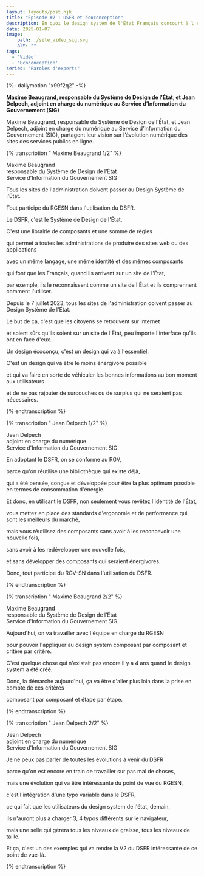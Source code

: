 ```yaml
---
layout: layouts/post.njk
title: "Épisode #7 : DSFR et écoconception"
description: En quoi le design system de l'État Français concourt à l'écoconception des services numériques publics ?
date: 2025-01-07
image:
    path: ./site_video_sig.svg
    alt: ""
tags:
  - 'Vidéo'
  - 'Ecoconception'
series: "Paroles d'experts"
---
```

<!-- intégraton vidéo dailymotion de la chaine de la DINUM -->
{%- dailymotion "x99f2q2" -%}

<!-- légende de la vidéo-->
**Maxime Beaugrand, responsable du Système de Design de l’État, et Jean Delpech, adjoint en charge du numérique au Service d’Information du Gouvernement (SIG)**

<!-- description-->
Maxime Beaugrand, responsable du Système de Design de l’État, et Jean Delpech, adjoint en charge du numérique au Service d’Information du Gouvernement (SIG), partagent leur vision sur l’évolution numérique des sites des services publics en ligne.

<!-- transcription-->

{% transcription " Maxime Beaugrand 1/2" %}
<p>
  Maxime Beaugrand<br>
  responsable du Système de Design de l’État<br>
  Service d'Information du Gouvernement SIG
</p>

<p>Tous les sites de l'administration doivent passer au Design Système de l'État.</p>
<p>Tout participe du RGESN dans l'utilisation du DSFR.</p>
<p>Le DSFR, c'est le Système de Design de l'État.</p>
<p>C'est une librairie de composants et une somme de règles</p>
<p>qui permet à toutes les administrations de produire des sites web ou des applications</p>
<p>avec un même langage, une même identité et des mêmes composants</p>
<p>qui font que les Français, quand ils arrivent sur un site de l'État,</p>
<p>par exemple, ils le reconnaissent comme un site de l'État et ils comprennent comment l'utiliser.</p>
<p>Depuis le 7 juillet 2023, tous les sites de l'administration doivent passer au Design Système de l'État.</p>
<p>Le but de ça, c'est que les citoyens se retrouvent sur Internet</p>
<p>et soient sûrs qu'ils soient sur un site de l'État, peu importe l'interface qu'ils ont en face d'eux.</p>
<p>Un design écoconçu, c'est un design qui va à l'essentiel.</p>
<p>C'est un design qui va être le moins énergivore possible</p>
<p>et qui va faire en sorte de véhiculer les bonnes informations au bon moment aux utilisateurs</p>
<p>et de ne pas rajouter de surcouches ou de surplus qui ne seraient pas nécessaires.</p>
{% endtranscription %}

{% transcription " Jean Delpech 1/2" %}
<p>
  Jean Delpech<br>
  adjoint en charge du numérique<br>
  Service d'Information du Gouvernement SIG
</p>

<p>En adoptant le DSFR, on se conforme au RGV,</p>
<p>parce qu'on réutilise une bibliothèque qui existe déjà,</p>
<p>qui a été pensée, conçue et développée pour être la plus optimum possible en termes de consommation d'énergie.</p>
<p>Et donc, en utilisant le DSFR, non seulement vous revêtez l'identité de l'État,</p>
<p>vous mettez en place des standards d'ergonomie et de performance qui sont les meilleurs du marché,</p>
<p>mais vous réutilisez des composants sans avoir à les reconcevoir une nouvelle fois,</p>
<p>sans avoir à les redévelopper une nouvelle fois,</p>
<p>et sans développer des composants qui seraient énergivores.</p>
<p>Donc, tout participe du RGV-SN dans l'utilisation du DSFR.</p>
{% endtranscription %}

{% transcription " Maxime Beaugrand 2/2" %}
<p>
  Maxime Beaugrand<br>
  responsable du Système de Design de l’État<br>
  Service d'Information du Gouvernement SIG
</p>

<p>Aujourd'hui, on va travailler avec l'équipe en charge du RGESN</p>
<p>pour pouvoir l'appliquer au design system composant par composant et critère par critère.</p>
<p>C'est quelque chose qui n'existait pas encore il y a 4 ans quand le design system a été créé.</p>
<p>Donc, la démarche aujourd'hui, ça va être d'aller plus loin dans la prise en compte de ces critères</p>
<p>composant par composant et étape par étape.</p>
{% endtranscription %}

{% transcription " Jean Delpech 2/2" %}
<p>
  Jean Delpech<br>
  adjoint en charge du numérique<br>
  Service d'Information du Gouvernement SIG
</p>
<p>Je ne peux pas parler de toutes les évolutions à venir du DSFR</p>
<p>parce qu'on est encore en train de travailler sur pas mal de choses,</p>
<p>mais une évolution qui va être intéressante du point de vue du RGESN,</p>
<p>c'est l'intégration d'une typo variable dans le DSFR,</p>
<p>ce qui fait que les utilisateurs du design system de l'état, demain,</p>
<p>ils n'auront plus à charger 3, 4 typos différents sur le navigateur,</p>
<p>mais une selle qui gérera tous les niveaux de graisse, tous les niveaux de taille.</p>
<p>Et ça, c'est un des exemples qui va rendre la V2 du DSFR intéressante de ce point de vue-là.</p>
{% endtranscription %}
